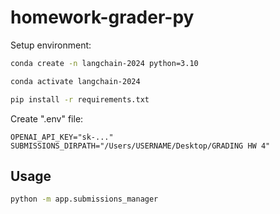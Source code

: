 # homework-grader-py


Setup environment:

```sh
conda create -n langchain-2024 python=3.10

conda activate langchain-2024

pip install -r requirements.txt
```


Create ".env" file:

```
OPENAI_API_KEY="sk-..."
SUBMISSIONS_DIRPATH="/Users/USERNAME/Desktop/GRADING HW 4"
```


## Usage

```sh
python -m app.submissions_manager
```
